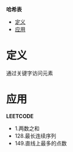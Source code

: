 **哈希表**
- [定义](#定义)
- [应用](#应用)

# 定义 #
通过关键字访问元素

# 应用 #
**LEETCODE**  
- 1.两数之和
- 128.最长连续序列
- 149.直线上最多的点数

